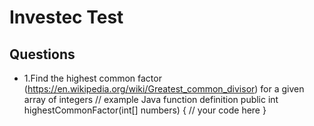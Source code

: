 # Investec Test

## Questions
- 1.Find the highest common factor (https://en.wikipedia.org/wiki/Greatest_common_divisor) for a given array of integers
// example Java function definition
public int highestCommonFactor(int[] numbers) {
// your code here
}